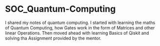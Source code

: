# SOC_Quantum-Computing
I shared my notes of quantum computing.
I started with learning the maths of Quantum Computing, how Gates work in the form of Matrices and other linear Operations. Then moved ahead with learning Basics of Qiskit and solving tha Assignment provided by the mentor.

